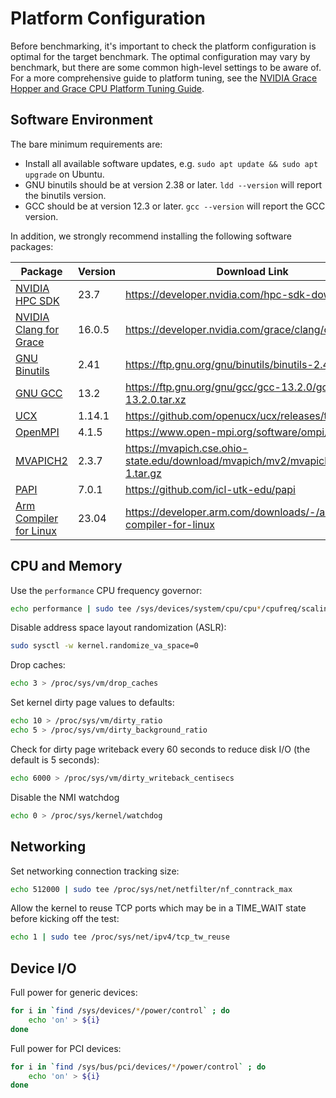 # Platform Configuration

Before benchmarking, it's important to check the platform configuration is optimal for the target benchmark.
The optimal configuration may vary by benchmark, but there are some common high-level settings to be aware of.
For a more comprehensive guide to platform tuning, see the [NVIDIA Grace Hopper and Grace CPU Platform Tuning Guide](FIXME).

## Software Environment

The bare minimum requirements are:

- Install all available software updates, e.g. `sudo apt update && sudo apt upgrade` on Ubuntu.
- GNU binutils should be at version 2.38 or later. `ldd --version` will report the binutils version.
- GCC should be at version 12.3 or later. `gcc --version` will report the GCC version.

In addition, we strongly recommend installing the following software packages:

| Package                                                                                | Version | Download Link                                                                   |
| -------------------------------------------------------------------------------------- | ------- | ------------------------------------------------------------------------------- |
| [NVIDIA HPC SDK](https://developer.nvidia.com/hpc-sdk)                                 | 23.7    | https://developer.nvidia.com/hpc-sdk-downloads                                  |
| [NVIDIA Clang for Grace](https://developer.nvidia.com/grace/clang)                     | 16.0.5  | https://developer.nvidia.com/grace/clang/downloads                              |
| [GNU Binutils](https://ftp.gnu.org/gnu/binutils)                                       | 2.41    | https://ftp.gnu.org/gnu/binutils/binutils-2.41.tar.xz                           |
| [GNU GCC](https://ftp.gnu.org/gnu/gcc)                                                 | 13.2    | https://ftp.gnu.org/gnu/gcc/gcc-13.2.0/gcc-13.2.0.tar.xz                        |
| [UCX](https://openucx.org/)                                                            | 1.14.1  | https://github.com/openucx/ucx/releases/tag/v1.14.1                             |
| [OpenMPI](https://www.open-mpi.org)                                                    | 4.1.5   | https://www.open-mpi.org/software/ompi/v4.1/                                    |
| [MVAPICH2](https://mvapich.cse.ohio-state.edu)                                         | 2.3.7   | https://mvapich.cse.ohio-state.edu/download/mvapich/mv2/mvapich2-2.3.7-1.tar.gz |
| [PAPI](https://icl.utk.edu/papi/)                                                      | 7.0.1   | https://github.com/icl-utk-edu/papi                                             |
| [Arm Compiler for Linux](https://developer.arm.com/downloads/-/arm-compiler-for-linux) | 23.04   | https://developer.arm.com/downloads/-/arm-compiler-for-linux                    |

## CPU and Memory

Use the `performance` CPU frequency governor:

```bash
echo performance | sudo tee /sys/devices/system/cpu/cpu*/cpufreq/scaling_governor
```

Disable address space layout randomization (ASLR):

```bash
sudo sysctl -w kernel.randomize_va_space=0
```

Drop caches:

```bash
echo 3 > /proc/sys/vm/drop_caches
```

Set kernel dirty page values to defaults:

```bash
echo 10 > /proc/sys/vm/dirty_ratio
echo 5 > /proc/sys/vm/dirty_background_ratio
```

Check for dirty page writeback every 60 seconds to reduce disk I/O (the default is 5 seconds):

```bash
echo 6000 > /proc/sys/vm/dirty_writeback_centisecs
```

Disable the NMI watchdog

```bash
echo 0 > /proc/sys/kernel/watchdog
```

## Networking

Set networking connection tracking size:

```bash
echo 512000 | sudo tee /proc/sys/net/netfilter/nf_conntrack_max
```

Allow the kernel to reuse TCP ports which may be in a TIME_WAIT state before kicking off the test:

```bash
echo 1 | sudo tee /proc/sys/net/ipv4/tcp_tw_reuse
```

## Device I/O

Full power for generic devices:

```bash
for i in `find /sys/devices/*/power/control` ; do
    echo 'on' > ${i}
done
```

Full power for PCI devices:

```bash
for i in `find /sys/bus/pci/devices/*/power/control` ; do
    echo 'on' > ${i}
done
```

